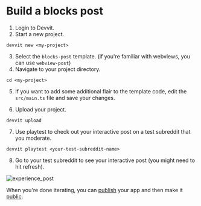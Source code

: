 # Build a blocks post

1. Login to Devvit.
2. Start a new project.

```tsx
devvit new <my-project>
```

3. Select the `blocks-post` template. (if you're familiar with webviews, you can use `webview-post`)
4. Navigate to your project directory.

```tsx
cd <my-project>
```

5. If you want to add some additional flair to the template code, edit the `src/main.ts` file and save your changes.

6. Upload your project.

```tsx
devvit upload
```

7. Use playtest to check out your interactive post on a test subreddit that you moderate.

```tsx
devvit playtest <your-test-subreddit-name>
```

8. Go to your test subreddit to see your interactive post (you might need to hit refresh).

![experience_post](./assets/experience-post-example.png)

When you're done iterating, you can [publish](dev_guide.mdx#9publish) your app and then make it [public](dev_guide.mdx#10gopublic).
